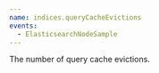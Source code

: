 ```yaml
---
name: indices.queryCacheEvictions
events:
  - ElasticsearchNodeSample
---
```


The number of query cache evictions.